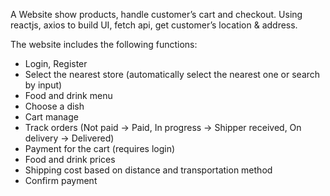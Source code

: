 A Website show products, handle customer’s cart and checkout. Using reactjs, axios to build UI, fetch api, get customer’s location & address.

The website includes the following functions:
- Login, Register
- Select the nearest store (automatically select the nearest one or search by input)
- Food and drink menu
- Choose a dish
- Cart manage
- Track orders (Not paid -> Paid, In progress -> Shipper received, On delivery -> Delivered)
- Payment for the cart (requires login)
- Food and drink prices
- Shipping cost based on distance and transportation method
- Confirm payment
